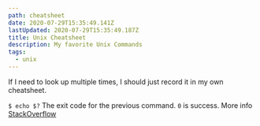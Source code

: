 ```yaml
---
path: cheatsheet
date: 2020-07-29T15:35:49.141Z
lastUpdated: 2020-07-29T15:35:49.187Z
title: Unix Cheatsheet
description: My favorite Unix Commands
tags:
  - unix
---
```


If I need to look up multiple times, I should just record it in my own cheatsheet.

`$ echo $?` The exit code for the previous command. `0` is success. More info [StackOverflow](https://unix.stackexchange.com/a/501129)
